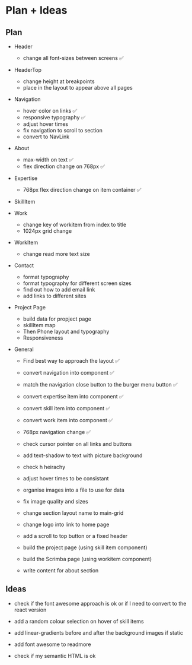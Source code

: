 # Plan + Ideas

## Plan

- Header
    - change all font-sizes between screens ✅

- HeaderTop
    - change height at breakpoints
    - place in the layout to appear above all pages

- Navigation
    - hover color on links ✅
    - responsive typography ✅
    - adjust hover times
    - fix navigation to scroll to section
    - convert to NavLink

- About
    - max-width on text ✅
    - flex direction change on 768px ✅

- Expertise
    - 768px flex direction change on item container ✅

- SkillItem

- Work
    - change key of workitem from index to title
    - 1024px grid change

- WorkItem
    - change read more text size

- Contact
    - format typography
    - format typography for different screen sizes
    - find out how to add email link
    - add links to different sites

- Project Page
    - build data for propject page
    - skillItem map
    - Then Phone layout and typography
    - Responsiveness

- General
    - Find best way to approach the layout ✅
    - convert navigation into component ✅
    - match the navigation close button to the burger menu button ✅
    - convert expertise item into component ✅
    - convert skill item into component ✅
    - convert work item into component ✅
    - 768px navigation change ✅
    - check cursor pointer on all links and buttons
    - add text-shadow to text with picture background
    - check h heirachy 
    - adjust hover times to be consistant
    - organise images into a file to use for data
    - fix image quality and sizes

    - change section layout name to main-grid 

    - change logo into link to home page
    - add a scroll to top button or a fixed header

    - build the project page (using skill item component)
    - build the Scrimba page (using workitem component)

    - write content for about section

## Ideas

- check if the font awesome approach is ok or if I need to convert to the react version

- add a random colour selection on hover of skill items

- add linear-gradients before and after the background images if static 

- add font awesome to readmore

- check if my semantic HTML is ok
